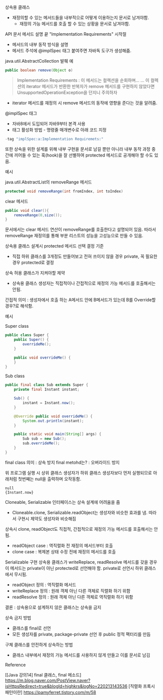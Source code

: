 상속용 클래스
- 재정의할 수 있는 메서드들을 내부적으로 어떻게 이용하는지 문서로 남겨야함.
  - 재정의 가능 메서드를 호출 할 수 있는 상황을 문서로 남겨야함.

API 문서 메서드 설명 끝 "Implementation Requirements" 시작절
- 메서드의 내부 동작 방식을 설명
- 메서드 주석에 @implSpec 태그 붙여주면 자바독 도구가 생성해줌.

java.util.AbstractCollection 발췌 예
```java
public boolean remove(Object o)
```
>Implementation Requirements : 이 메서드는 컬렉션을 순회하며...
... 이 컬렉션의 iterator 메서드가 반환한 반복자가 remove 메서드를 구현하지 않았다면
UnsupportedOperationException을 던지니 주의하자
- iterator 메서드를 재정의 시 remove 메서드의 동작에 영향을 준다는 것을 알려줌.

@implSpec 태그
- 자바8에서 도입되어 자바9부터 본격 사용
- 태그 활성화 방법 - 명령줄 매개변수로 아래 코드 지정
```java
-tag "implSpec:a:Implementation Requiremets:"
```

또한 상속을 위한 설계를 위해 내부 구현을 문서로 남길 뿐만 아니라 내부 동작 과정 중간에 끼어들 수 있는 훅(hook)을 잘 선별하여 protected 메서드로 공개해야 할 수도 있음.

예시

java.util.AbstractList의 removeRange 메서드
```java
protected void removeRange(int fromIndex, int toIndex)
```
clear 메서드
```java
public void clear(){
    removeRange(0,size());
}
```
문서에서는 clear 메서드 연산이 removeRange를 호출한다고 설명되어 있음.
따라서 removeRange 재정의를 통해 부분 리스트의 성능을 고성능으로 만들 수 있음.

상속용 클래스 설계시 protected 메서드 선택 결정 기준
- 직접 하위 클래스를 3개정도 만들어보고 전혀 쓰이지 않을 경우 private, 꼭 필요한 경우 protected로 결정

상속 허용 클래스가 지켜야할 제약
- 상속용 클래스 생성자는 직접적이나 간접적으로 재정의 가능 메서드를 호출해서는 안됨.

간접적 의미 : 생성자에서 호출 하는 A메서드 안에 B메서드가 있는데 B를 Override할 경우?로 해석함.

예시

Super class
```java
public class Super {
    public Super() {
        overrideMe();
    }

    public void overrideMe() {
    }
}
```
Sub class
```java
public final class Sub extends Super {
    private final Instant instant;

    Sub() {
        instant = Instant.now();
    }

    @Override public void overrideMe() {
        System.out.println(instant);
    }

    public static void main(String[] args) {
        Sub sub = new Sub();
        sub.overrideMe();
    }
}
```

final class 의미 : 상속 방지
final metohd는? : 오버라이드 방지

위 프로그램 실행 시 상위 클래스 생성자가 하위 클래스 생성자보다 먼저 실행되므로 아래처럼 첫번째는 null을 출력하며 오작동함.
```text
null
{Instant.now}
```

Cloneable, Serializable 인터페이스는 상속 설계에 어려움을 줌
- Cloneable.clone, Serializable.readObject는 생성자와 비슷한 효과를 냄. 따라서 구현시 제약도 생성자와 비슷해짐

상속시 clone, readObject도 직접적, 간접적으로 재정의 가능 메서드를 호출해서는 안됨.
- readObject case : 역직렬화 전 재정의 메서드부터 호출
- clone case : 복제본 상태 수정 전에 재정의 메서드를 호출

Serializable 구현 상속용 클래스가 writeReplace, readResolve 메서드를 갖을 경우 이 메서드는 private이 아닌 protected로 선언해야 함. private로 선언시 하위 클래스에서 무시됨.

- readObject 정의 : 역직렬화 메서드
- writeReplace 정의 : 원래 객체 아닌 다른 객체로 직렬화 하기 위함
- readResolve 정의 : 원래 객체 아닌 다른 객체로 역직렬화 하기 위함


결론 : 상속용으로 설계하지 않은 클래스는 상속을 금지

상속 금지 방법
- 클래스를 final로 선언
- 모든 생성자를 private, package-private 선언 후 public 정적 팩터리를 만듬

구체 클래스를 안전하게 상속하는 방법
- 클래스 내부에서 재정의 가능 메서드를 사용하지 않게 만들고 이를 문서로 남김

Reference

[[Java 강의14] final 클래스, final 메소드]
https://m.blog.naver.com/PostView.naver?isHttpsRedirect=true&blogId=highkrs&logNo=220213143536
[직렬화 프록시 패턴이란]
https://pamyferret.tistory.com/m/58

